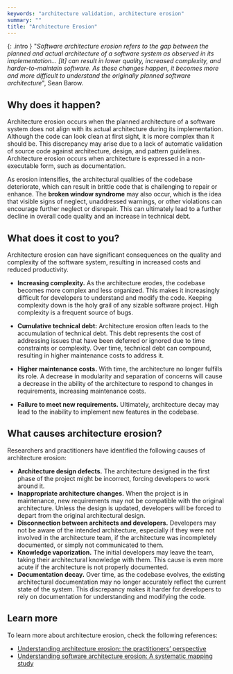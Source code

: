 ```yaml
---
keywords: "architecture validation, architecture erosion"
summary: ""
title: "Architecture Erosion"
---
```


{: .intro }
"*Software architecture erosion refers to the gap between the planned and actual architecture of a software system as
observed in its implementation... [It] can result in lower quality, increased complexity, and harder-to-maintain
software. As these changes happen, it becomes more and more difficult to understand the originally planned software
architecture*", Sean Barow.

## Why does it happen?

Architecture erosion occurs when the planned architecture of a software system does not align with its actual
architecture during its implementation. Although the code can look clean at first sight, it is more complex than it
should be. This discrepancy may arise due to a lack of automatic validation of source code against architecture, design,
and pattern guidelines. Architecture erosion occurs when architecture is expressed in a non-executable form, such as
documentation.

As erosion intensifies, the architectural qualities of the codebase deteriorate, which can result in brittle code that
is challenging to repair or enhance. The **broken window syndrome** may also occur, which is the idea that visible signs
of neglect, unaddressed warnings, or other violations can encourage further neglect or disrepair. This can ultimately
lead to a further decline in overall code quality and an increase in technical debt.

## What does it cost to you?

Architecture erosion can have significant consequences on the quality and complexity of the software system, resulting
in increased costs and reduced productivity.

- **Increasing complexity.** As the architecture erodes, the codebase becomes more complex and less organized. This
  makes it increasingly difficult for developers to understand and modify the code. Keeping complexity down is the holy
  grail of any sizable software project. High complexity is a frequent source of bugs.

- **Cumulative technical debt:** Architecture erosion often leads to the accumulation of technical debt. This debt
  represents the cost of addressing issues that have been deferred or ignored due to time constraints or complexity.
  Over time, technical debt can compound, resulting in higher maintenance costs to address it.

- **Higher maintenance costs.** With time, the architecture no longer fulfills its role. A decrease in modularity and
  separation of concerns will cause a decrease in the ability of the architecture to respond to changes in requirements,
  increasing maintenance costs.

- **Failure to meet new requirements.** Ultimately, architecture decay may lead to the inability to implement new
  features in the codebase.

## What causes architecture erosion?

Researchers and practitioners have identified the following causes of architecture erosion:

- **Architecture design defects.** The architecture designed in the first phase of the project might be incorrect,
  forcing developers to work around it.
- **Inappropriate architecture changes.** When the project is in maintenance, new requirements may not be compatible
  with the original architecture. Unless the design is updated, developers will be forced to depart from the original
  architectural design.
- **Disconnection between architects and developers.** Developers may not be aware of the intended architecture,
  especially if they were not involved in the architecture team, if the architecture was incompletely documented, or
  simply not communicated to them.
- **Knowledge vaporization.** The initial developers may leave the team, taking their architectural knowledge with them.
  This cause is even more acute if the architecture is not properly documented.
- **Documentation decay.** Over time, as the codebase evolves, the existing architectural documentation may no longer
  accurately reflect the current state of the system. This discrepancy makes it harder for developers to rely on
  documentation for understanding and modifying the code.

## Learn more

To learn more about architecture erosion, check the following references:

* [Understanding architecture erosion: the practitioners’ perspective](https://arxiv.org/pdf/2103.11392)
* [Understanding software architecture erosion: A systematic mapping study](https://arxiv.org/pdf/2112.10934)
